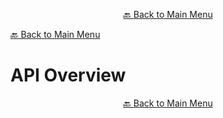 

<p align="center"><a href="https://github.com/timedilationv2/trikiwiki/wiki">🔙 Back to Main Menu</a></p>

[🔙 Back to Main Menu](../../README.md)

# API Overview


<p align="center"><a href="https://github.com/timedilationv2/trikiwiki/wiki">🔙 Back to Main Menu</a></p>


